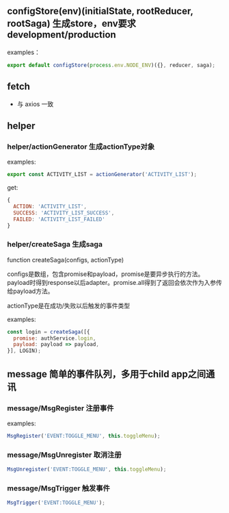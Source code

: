 ## configStore(env)(initialState, rootReducer, rootSaga)  生成store，env要求development/production
examples：
```javascript
export default configStore(process.env.NODE_ENV)({}, reducer, saga);
```

## fetch
- 与 axios 一致

## helper
### helper/actionGenerator  生成actionType对象
examples:


```javascript
export const ACTIVITY_LIST = actionGenerator('ACTIVITY_LIST');
```
get:


```javascript
{
  ACTION: 'ACTIVITY_LIST',
  SUCCESS: 'ACTIVITY_LIST_SUCCESS',
  FAILED: 'ACTIVITY_LIST_FAILED'
}
```

### helper/createSaga  生成saga
function createSaga(configs, actionType)

configs是数组，包含promise和payload，promise是要异步执行的方法。payload时得到response以后adapter。promise.all得到了返回会依次作为入参传给payload方法。

actionType是在成功/失败以后触发的事件类型

examples:

```javascript
const login = createSaga([{
  promise: authService.login,
  payload: payload => payload,
}], LOGIN);
```

## message  简单的事件队列，多用于child app之间通讯
### message/MsgRegister  注册事件
examples:

```javascript
MsgRegister('EVENT:TOGGLE_MENU', this.toggleMenu);
```

### message/MsgUnregister  取消注册

```javascript
MsgUnregister('EVENT:TOGGLE_MENU', this.toggleMenu);
```


### message/MsgTrigger  触发事件

```javascript
MsgTrigger('EVENT:TOGGLE_MENU');
```
